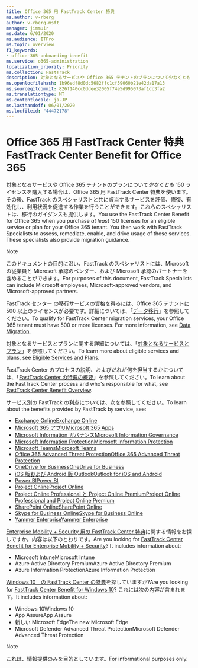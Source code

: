 ```yaml
---
title: Office 365 用 FastTrack Center 特典
ms.author: v-rberg
author: v-rberg-msft
manager: jimmuir
ms.date: 6/01/2020
ms.audience: ITPro
ms.topic: overview
f1_keywords:
- office-365-onboarding-benefit
ms.service: o365-administration
localization_priority: Priority
ms.collection: FastTrack
description: 対象となるサービスや Office 365 テナントのプランについて少なくとも 150 ライセンスを購入する場合は、Office 365 用 FastTrack Center 特典を使います。その後、FastTrack のスペシャリストと共に該当するサービスを評価、修復、有効化し、利用状況を促進する作業を行うことができます。これらのスペシャリストは、移行のガイダンスも提供します。
ms.openlocfilehash: 1b96edf8d0dc5682ffc1cf59060b21e42da17a13
ms.sourcegitcommit: 826f140cc0ddee32005f74e5d995073af1dc3fa2
ms.translationtype: MT
ms.contentlocale: ja-JP
ms.lasthandoff: 06/01/2020
ms.locfileid: "44472178"
---
```

# <a name="fasttrack-center-benefit-for-office-365"></a><span data-ttu-id="a27d3-105">Office 365 用 FastTrack Center 特典</span><span class="sxs-lookup"><span data-stu-id="a27d3-105">FastTrack Center Benefit for Office 365</span></span>

<span data-ttu-id="a27d3-p102">対象となるサービスや Office 365 テナントのプランについて*少なくとも* 150 ライセンスを購入する場合は、Office 365 用 FastTrack Center 特典を使います。その後、FastTrack のスペシャリストと共に該当するサービスを評価、修復、有効化し、利用状況を促進する作業を行うことができます。これらのスペシャリストは、移行のガイダンスも提供します。</span><span class="sxs-lookup"><span data-stu-id="a27d3-p102">You use the FastTrack Center Benefit for Office 365 when you purchase  *at least*  150 licenses for an eligible service or plan for your Office 365 tenant. You then work with FastTrack Specialists to assess, remediate, enable, and drive usage of those services. These specialists also provide migration guidance.</span></span> 
  
> [!NOTE]
> <span data-ttu-id="a27d3-109">このドキュメントの目的に沿い、FastTrack のスペシャリストには、Microsoft の従業員と Microsoft 承認のベンダー、および Microsoft 承認のパートナーを含めることができます。</span><span class="sxs-lookup"><span data-stu-id="a27d3-109">For purposes of this document, FastTrack Specialists can include Microsoft employees, Microsoft-approved vendors, and Microsoft-approved partners.</span></span> 
  
<span data-ttu-id="a27d3-p103">FastTrack センター の移行サービスの資格を得るには、Office 365 テナントに 500 以上のライセンスが必要です。詳細については、「[データ移行](O365-data-migration.md)」を参照してください。</span><span class="sxs-lookup"><span data-stu-id="a27d3-p103">To qualify for FastTrack Center migration services, your Office 365 tenant must have 500 or more licenses. For more information, see [Data Migration](O365-data-migration.md).</span></span>
  
<span data-ttu-id="a27d3-112">対象となるサービスとプランに関する詳細については、「[対象となるサービスとプラン](M365-eligible-services-and-plans.md)」を参照してください。</span><span class="sxs-lookup"><span data-stu-id="a27d3-112">To learn more about eligible services and plans, see [Eligible Services and Plans](M365-eligible-services-and-plans.md).</span></span>
  
<span data-ttu-id="a27d3-113">FastTrack Center のプロセスの説明、およびだれが何を担当するかについては、「[FastTrack Center の特典の概要](O365-fasttrack-benefit-overview.md)」を参照してください。</span><span class="sxs-lookup"><span data-stu-id="a27d3-113">To learn about the FastTrack Center process and who's responsible for what, see [FastTrack Center Benefit Overview](O365-fasttrack-benefit-overview.md).</span></span>

<span data-ttu-id="a27d3-114">サービス別の FastTrack の利点については、次を参照してください。</span><span class="sxs-lookup"><span data-stu-id="a27d3-114">To learn about the benefits provided by FastTrack by service, see:</span></span>

- [<span data-ttu-id="a27d3-115">Exchange Online</span><span class="sxs-lookup"><span data-stu-id="a27d3-115">Exchange Online</span></span>](O365-fasttrack-responsibilities.md#exchange-online)
- [<span data-ttu-id="a27d3-116">Microsoft 365 アプリ</span><span class="sxs-lookup"><span data-stu-id="a27d3-116">Microsoft 365 Apps</span></span>](O365-fasttrack-responsibilities.md#microsoft-365-apps)
- [<span data-ttu-id="a27d3-117">Microsoft Information ガバナンス</span><span class="sxs-lookup"><span data-stu-id="a27d3-117">Microsoft Information Governance</span></span>](O365-fasttrack-responsibilities.md#microsoft-information-governance)
- [<span data-ttu-id="a27d3-118">Microsoft Information Protection</span><span class="sxs-lookup"><span data-stu-id="a27d3-118">Microsoft Information Protection</span></span>](O365-fasttrack-responsibilities.md#microsoft-information-protection)
- [<span data-ttu-id="a27d3-119">Microsoft Teams</span><span class="sxs-lookup"><span data-stu-id="a27d3-119">Microsoft Teams</span></span>](O365-fasttrack-responsibilities.md#microsoft-teams)
- [<span data-ttu-id="a27d3-120">Office 365 Advanced Threat Protection</span><span class="sxs-lookup"><span data-stu-id="a27d3-120">Office 365 Advanced Threat Protection</span></span>](O365-fasttrack-responsibilities.md#office-365-advanced-threat-protection)
- [<span data-ttu-id="a27d3-121">OneDrive for Business</span><span class="sxs-lookup"><span data-stu-id="a27d3-121">OneDrive for Business</span></span>](O365-fasttrack-responsibilities.md#onedrive-for-business)
- [<span data-ttu-id="a27d3-122">iOS 版および Android 版 Outlook</span><span class="sxs-lookup"><span data-stu-id="a27d3-122">Outlook for iOS and Android</span></span>](O365-fasttrack-responsibilities.md#outlook-for-ios-and-android)
- [<span data-ttu-id="a27d3-123">Power BI</span><span class="sxs-lookup"><span data-stu-id="a27d3-123">Power BI</span></span>](O365-fasttrack-responsibilities.md#power-bi)
- [<span data-ttu-id="a27d3-124">Project Online</span><span class="sxs-lookup"><span data-stu-id="a27d3-124">Project Online</span></span>](O365-fasttrack-responsibilities.md#project-online)
- [<span data-ttu-id="a27d3-125">Project Online Professional と Project Online Premium</span><span class="sxs-lookup"><span data-stu-id="a27d3-125">Project Online Professional and Project Online Premium</span></span>](O365-fasttrack-responsibilities.md#project-online-professional-and-project-online-premium)
- [<span data-ttu-id="a27d3-126">SharePoint Online</span><span class="sxs-lookup"><span data-stu-id="a27d3-126">SharePoint Online</span></span>](O365-fasttrack-responsibilities.md#sharepoint-online)
- [<span data-ttu-id="a27d3-127">Skype for Business Online</span><span class="sxs-lookup"><span data-stu-id="a27d3-127">Skype for Business Online</span></span>](O365-fasttrack-responsibilities.md#skype-for-business-online)
- [<span data-ttu-id="a27d3-128">Yammer Enterprise</span><span class="sxs-lookup"><span data-stu-id="a27d3-128">Yammer Enterprise</span></span>](O365-fasttrack-responsibilities.md#yammer-enterprise)
  
<span data-ttu-id="a27d3-p104">[Enterprise Mobility + Security 用の FastTrack Center 特典](EMS-fasttrack-benefit-for-EMS.md)に関する情報をお探しですか。内容は以下のとおりです。</span><span class="sxs-lookup"><span data-stu-id="a27d3-p104">Are you looking for [FastTrack Center Benefit for Enterprise Mobility + Security](EMS-fasttrack-benefit-for-EMS.md)? It includes information about:</span></span>
  
- <span data-ttu-id="a27d3-131">Microsoft Intune</span><span class="sxs-lookup"><span data-stu-id="a27d3-131">Microsoft Intune</span></span>
- <span data-ttu-id="a27d3-132">Azure Active Directory Premium</span><span class="sxs-lookup"><span data-stu-id="a27d3-132">Azure Active Directory Premium</span></span> 
- <span data-ttu-id="a27d3-133">Azure Information Protection</span><span class="sxs-lookup"><span data-stu-id="a27d3-133">Azure Information Protection</span></span>

<span data-ttu-id="a27d3-134">[Windows 10　の FastTrack Center の特典](Win-10-fasttrack-benefit-for-Windows-10.md)を探していますか?</span><span class="sxs-lookup"><span data-stu-id="a27d3-134">Are you looking for [FastTrack Center Benefit for Windows 10](Win-10-fasttrack-benefit-for-Windows-10.md)?</span></span> <span data-ttu-id="a27d3-135">これには次の内容が含まれます。</span><span class="sxs-lookup"><span data-stu-id="a27d3-135">It includes information about:</span></span>

- <span data-ttu-id="a27d3-136">Windows 10</span><span class="sxs-lookup"><span data-stu-id="a27d3-136">Windows 10</span></span>
- <span data-ttu-id="a27d3-137">App Assure</span><span class="sxs-lookup"><span data-stu-id="a27d3-137">App Assure</span></span>
- <span data-ttu-id="a27d3-138">新しい Microsoft Edge</span><span class="sxs-lookup"><span data-stu-id="a27d3-138">The new Microsoft Edge</span></span>
- <span data-ttu-id="a27d3-139">Microsoft Defender Advanced Threat Protection</span><span class="sxs-lookup"><span data-stu-id="a27d3-139">Microsoft Defender Advanced Threat Protection</span></span>
    
> [!NOTE]
> <span data-ttu-id="a27d3-140">これは、情報提供のみを目的としています。</span><span class="sxs-lookup"><span data-stu-id="a27d3-140">For informational purposes only.</span></span> 

